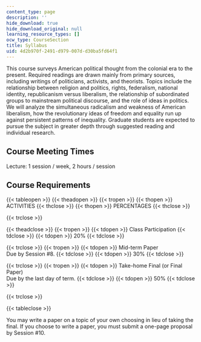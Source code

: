 ```yaml
---
content_type: page
description: ''
hide_download: true
hide_download_original: null
learning_resource_types: []
ocw_type: CourseSection
title: Syllabus
uid: 4d2b970f-2491-d979-007d-d30ba5fd64f1
---
```


This course surveys American political thought from the colonial era to the present. Required readings are drawn mainly from primary sources, including writings of politicians, activists, and theorists. Topics include the relationship between religion and politics, rights, federalism, national identity, republicanism versus liberalism, the relationship of subordinated groups to mainstream political discourse, and the role of ideas in politics. We will analyze the simultaneous radicalism and weakness of American liberalism, how the revolutionary ideas of freedom and equality run up against persistent patterns of inequality. Graduate students are expected to pursue the subject in greater depth through suggested reading and individual research.

Course Meeting Times
--------------------

Lecture: 1 session / week, 2 hours / session

Course Requirements
-------------------

{{< tableopen >}}
{{< theadopen >}}
{{< tropen >}}
{{< thopen >}}
ACTIVITIES
{{< thclose >}}
{{< thopen >}}
PERCENTAGES
{{< thclose >}}

{{< trclose >}}

{{< theadclose >}}
{{< tropen >}}
{{< tdopen >}}
Class Participation
{{< tdclose >}}
{{< tdopen >}}
20%
{{< tdclose >}}

{{< trclose >}}
{{< tropen >}}
{{< tdopen >}}
Mid-term Paper  
Due by Session #8.
{{< tdclose >}}
{{< tdopen >}}
30%
{{< tdclose >}}

{{< trclose >}}
{{< tropen >}}
{{< tdopen >}}
Take-home Final (or Final Paper)  
Due by the last day of term.
{{< tdclose >}}
{{< tdopen >}}
50%
{{< tdclose >}}

{{< trclose >}}

{{< tableclose >}}

  

You may write a paper on a topic of your own choosing in lieu of taking the final. If you choose to write a paper, you must submit a one-page proposal by Session #10.